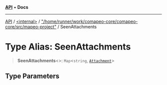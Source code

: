 [**API**](../../../../README.md) • **Docs**

***

[API](../../../../README.md) / [\<internal\>](../../../README.md) / ["/home/runner/work/comapeo-core/comapeo-core/src/mapeo-project"](../README.md) / SeenAttachments

# Type Alias: SeenAttachments

> **SeenAttachments**\<\>: `Map`\<`string`, [`Attachment`](../../../type-aliases/Attachment.md)\>

## Type Parameters
